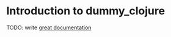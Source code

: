 # Introduction to dummy_clojure

TODO: write [great documentation](http://jacobian.org/writing/what-to-write/)
